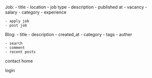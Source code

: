 Job:
    - title
    - location
    - job type
    - description
    - published at
    - vacancy
    - salary
    - category
    - experience
    
    - apply job 
    - post job
    
Blog:
    - title
    - description
    - created_at
    - category
    - tags
    - auther

    - search
    - comment
    - recent posts

contact
home


login
